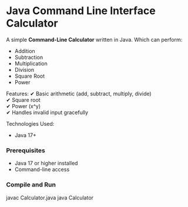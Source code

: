 # Java Command Line Interface Calculator

A simple **Command-Line Calculator** written in Java.
Which can perform:
- Addition
- Subtraction
- Multiplication
- Division
- Square Root
- Power

Features:
✔ Basic arithmetic (add, subtract, multiply, divide)  
✔ Square root  
✔ Power (x^y)  
✔ Handles invalid input gracefully  

Technologies Used:
- Java 17+

### Prerequisites
- Java 17 or higher installed  
- Command-line access  

### Compile and Run
javac Calculator.java
java Calculator
